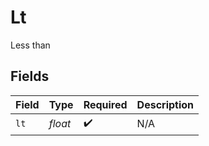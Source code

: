 # Lt

Less than


## Fields

| Field              | Type               | Required           | Description        |
| ------------------ | ------------------ | ------------------ | ------------------ |
| `lt`               | *float*            | :heavy_check_mark: | N/A                |